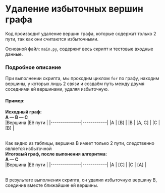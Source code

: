 # Удаление избыточных вершин графа
Код производит удаление вершин графа, которые содержат только 2 пути, так как они считаются избыточными.<br>

Основной файл: `main.py`, содержит весь скрипт и тестовые входные данные.
### Подробное описание
При выполнении скрипта, мы проходим циклом `for` по графу, находим вершины, у которых лишь 2 связи и создаём путь между двумя соседними ей вершинами, удаляя избыточную.
#### Пример:
**Исходный граф:** <br>
**A — B — С**<br>
|Вершина        |Её пути     |
|---------------|------------|
|A              | [B]        |
|B              | [A, C]     |
|C              | [B]        |

<br>Как видно из таблицы, вершина B имеет только 2 пути, следственно является избыточной<br>
**Итоговый граф, после выпонения алгоритма:**<br>
**A — С**<br>
|Вершина        |Её пути     |
|---------------|------------|
|A              | [C]        |
|C              | [A]        |

<br>В результате выполнения скрипта, он удалил избыточную вершину B, соединив вместе ближайшие ей вершины.
